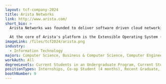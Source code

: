 ```yaml
---
layout: tcf-company-2024
title: Arista Networks
link: http://www.arista.com/
short_bio: >
  Arista Networks was founded to deliver software driven cloud networking solutions for large data center and high-performance computing environments. With more than five million cloud networking ports being deployed worldwide, Arista delivers a portfolio of 1/10/40/100 and 400 GbE products that redefine network architectures, bring extensibility to networking, and dramatically change the price/performance of data center networks.

  At the core of Arista's platform is the Extensible Operating System (EOS™), a groundbreaking network operating system with single-image consistency across hardware platforms, and modern core architecture enabling in-service upgrades and application extensibility.
imageLink: /files/tcf2024/arista.png
industry:
  - Information Technology
majors: Computer Science, Business & Computer Science, Computer Engineering, Electrical Engineering
workAuth: All
degreeLevels: Current Students in an Undergraduate Program, Current Students in a Masters Program, Current Students in a Phd Program, Graduated with an Undergraduate Degree, Graduated with a Graduate Degree (Masters or Phd)
positionTypes: Internships, Co-op Student (4 months), Recent Graduate, Full-time
boothNumber: 9
---
```

